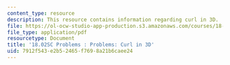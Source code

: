 ```yaml
---
content_type: resource
description: This resource contains information regarding curl in 3D.
file: https://ol-ocw-studio-app-production.s3.amazonaws.com/courses/18-02sc-multivariable-calculus-fall-2010/7912f543e2b52465f7698a21b6caee24_MIT18_02SC_pb_90_quest.pdf
file_type: application/pdf
resourcetype: Document
title: '18.02SC Problems : Problems: Curl in 3D'
uid: 7912f543-e2b5-2465-f769-8a21b6caee24
---
```

